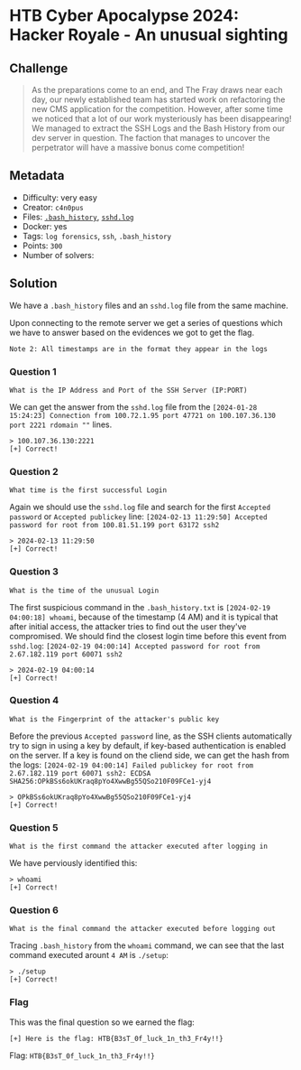 # HTB Cyber Apocalypse 2024: Hacker Royale - An unusual sighting

## Challenge

> As the preparations come to an end, and The Fray draws near each day, our newly established team has started work on refactoring the new CMS application for the competition. However, after some time we noticed that a lot of our work mysteriously has been disappearing! We managed to extract the SSH Logs and the Bash History from our dev server in question. The faction that manages to uncover the perpetrator will have a massive bonus come competition!

## Metadata

- Difficulty: very easy
- Creator: `c4n0pus`
- Files: [`.bash_history`](files/bash_history.txt), [`sshd.log`](files/sshd.log)
- Docker: yes
- Tags: `log forensics`, `ssh`, `.bash_history`
- Points: `300`
- Number of solvers: 

## Solution

We have a `.bash_history` files and an `sshd.log` file from the same machine.

Upon connecting to the remote server we get a series of questions which we have to answer based on the evidences we got to get the flag.

```
Note 2: All timestamps are in the format they appear in the logs
```

### Question 1

```
What is the IP Address and Port of the SSH Server (IP:PORT)
```

We can get the answer from the `sshd.log` file from the `[2024-01-28 15:24:23] Connection from 100.72.1.95 port 47721 on 100.107.36.130 port 2221 rdomain ""` lines.
```
> 100.107.36.130:2221
[+] Correct!
```

### Question 2

```
What time is the first successful Login
```

Again we should use the `sshd.log` file and search for the first `Accepted password` or `Accepted publickey` line: `[2024-02-13 11:29:50] Accepted password for root from 100.81.51.199 port 63172 ssh2`

```
> 2024-02-13 11:29:50
[+] Correct!
```

### Question 3

```
What is the time of the unusual Login
```

The first suspicious command in the `.bash_history.txt` is `[2024-02-19 04:00:18] whoami`, because of the timestamp (4 AM) and it is typical that after initial access, the attacker tries to find out the user they've compromised. We should find the closest login time before this event from `sshd.log`: `[2024-02-19 04:00:14] Accepted password for root from 2.67.182.119 port 60071 ssh2`
```
> 2024-02-19 04:00:14
[+] Correct!
```

### Question 4

```
What is the Fingerprint of the attacker's public key
```

Before the previous `Accepted password` line, as the SSH clients automatically try to sign in using a key by default, if key-based authentication is enabled on the server. If a key is found on the cliend side, we can get the hash from the logs: `[2024-02-19 04:00:14] Failed publickey for root from 2.67.182.119 port 60071 ssh2: ECDSA SHA256:OPkBSs6okUKraq8pYo4XwwBg55QSo210F09FCe1-yj4`
```
> OPkBSs6okUKraq8pYo4XwwBg55QSo210F09FCe1-yj4
[+] Correct!
```

### Question 5

```
What is the first command the attacker executed after logging in
```

We have perviously identified this:
```
> whoami
[+] Correct!
```

### Question 6

```
What is the final command the attacker executed before logging out
```

Tracing `.bash_history` from the `whoami` command, we can see that the last command executed arount `4 AM` is `./setup`:
```
> ./setup
[+] Correct!
```

### Flag

This was the final question so we earned the flag:
```
[+] Here is the flag: HTB{B3sT_0f_luck_1n_th3_Fr4y!!}
```

Flag: `HTB{B3sT_0f_luck_1n_th3_Fr4y!!}`